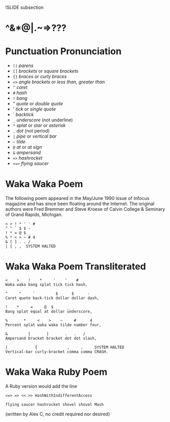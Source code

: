 !SLIDE subsection
# ^&*@|.~=>???

# Punctuation Pronunciation

* `()` *parens*
* `[]` *brackets* or *square brackets*
* `{}` *braces* or *curly braces*
* `<>` *angle brackets* or *less than, greater than*
* `^` *caret*
* `#` *hash*
* `!` *bang*
* " *quote* or *double quote*
* ' *tick* or *single quote*
* ` *backtick*
* `_` *underscore* (not underline)
* `*` *splat* or *star* or *asterisk*
* `.` *dot* (not period)
* `|` *pipe* or *vertical bar*
* `~` *tilde*
* `@` *at* or *at sign*
* `&` *ampersand*
* `=>` *hashrocket*
* `<=>` *flying saucer*

# Waka Waka Poem

The following poem appeared in the May/June 1990 issue of Infocus magazine and has since been floating around the Internet. The original authors were Fred Bremmer and Steve Kroese of Calvin College & Seminary of Grand Rapids, Michigan.

    < > ! * ' ' #
    ^ " ` $ $ -
    ! * = @ $ _
    % * < > ~ # 4
    & [ ] . . /
    | { , ,  SYSTEM HALTED

# Waka Waka Poem Transliterated

    <    >    !    *     '    '    #
    Waka waka bang splat tick tick hash,

    ^     "     `         $      $      -
    Caret quote back-tick dollar dollar dash,

    !    *     =     @  $      _
    Bang splat equal at dollar underscore,

    %       *     <    >    ~     #      4
    Percent splat waka waka tilde number four,

    &         [       ]       .   .   /
    Ampersand bracket bracket dot dot slash,
    
    |            {             ,     ,     SYSTEM HALTED
    Vertical-bar curly-bracket comma comma CRASH.

# Waka Waka Ruby Poem

A Ruby version would add the line

    <=> => << >> HashWithIndifferentAccess
    
    flying saucer hashrocket shovel shovel Mash

(written by Alex C, no credit required nor desired)
